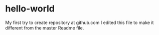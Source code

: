 # hello-world
My first try to create repository at github.com
I edited this file to make it different from the master Readme file.
